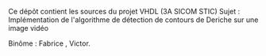Ce dépôt contient les sources du projet VHDL (3A SICOM STIC)
Sujet : Implémentation de l'algorithme de détection de contours de Deriche sur une image vidéo

Binôme : Fabrice , Victor.
